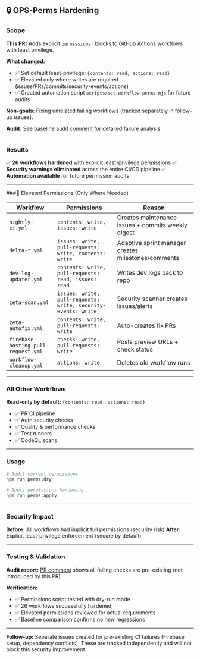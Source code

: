 ## 🔒 OPS-Perms Hardening

### Scope

**This PR:** Adds explicit `permissions:` blocks to GitHub Actions workflows with least privilege.

**What changed:**

- ✅ Set default least-privilege: `{contents: read, actions: read}`
- ✅ Elevated only where writes are required (issues/PRs/commits/security-events/actions)
- ✅ Created automation script `scripts/set-workflow-perms.mjs` for future audits

**Non-goals:** Fixing unrelated failing workflows (tracked separately in follow-up issues).

**Audit:** See [baseline audit comment](https://github.com/bitquan/toolspace/pull/96#issuecomment-3383851046) for detailed failure analysis.

---

### Results

✅ **26 workflows hardened** with explicit least-privilege permissions
✅ **Security warnings eliminated** across the entire CI/CD pipeline
✅ **Automation available** for future permission audits

---

###🔧 Elevated Permissions (Only Where Needed)

| Workflow                            | Permissions                                                   | Reason                                              |
| ----------------------------------- | ------------------------------------------------------------- | --------------------------------------------------- |
| `nightly-ci.yml`                    | `contents: write, issues: write`                              | Creates maintenance issues + commits weekly digest  |
| `delta-*.yml`                       | `issues: write, pull-requests: write, contents: write`        | Adaptive sprint manager creates milestones/comments |
| `dev-log-updater.yml`               | `contents: write, pull-requests: read, issues: read`          | Writes dev logs back to repo                        |
| `zeta-scan.yml`                     | `issues: write, pull-requests: write, security-events: write` | Security scanner creates issues/alerts              |
| `zeta-autofix.yml`                  | `contents: write, pull-requests: write`                       | Auto-creates fix PRs                                |
| `firebase-hosting-pull-request.yml` | `checks: write, pull-requests: write`                         | Posts preview URLs + check status                   |
| `workflow-cleanup.yml`              | `actions: write`                                              | Deletes old workflow runs                           |

---

### All Other Workflows

**Read-only by default:** `{contents: read, actions: read}`

- ✅ PR CI pipeline
- ✅ Auth security checks
- ✅ Quality & performance checks
- ✅ Test runners
- ✅ CodeQL scans

---

### Usage

```bash
# Audit current permissions
npm run perms:dry

# Apply permissions hardening
npm run perms:apply
```

---

### Security Impact

**Before:** All workflows had implicit full permissions (security risk)
**After:** Explicit least-privilege enforcement (secure by default)

---

### Testing & Validation

**Audit report:** [PR comment](https://github.com/bitquan/toolspace/pull/96#issuecomment-3383851046) shows all failing checks are pre-existing (not introduced by this PR).

**Verification:**

- ✅ Permissions script tested with dry-run mode
- ✅ 26 workflows successfully hardened
- ✅ Elevated permissions reviewed for actual requirements
- ✅ Baseline comparison confirms no new regressions

---

**Follow-up:** Separate issues created for pre-existing CI failures (Firebase setup, dependency conflicts). These are tracked independently and will not block this security improvement.
